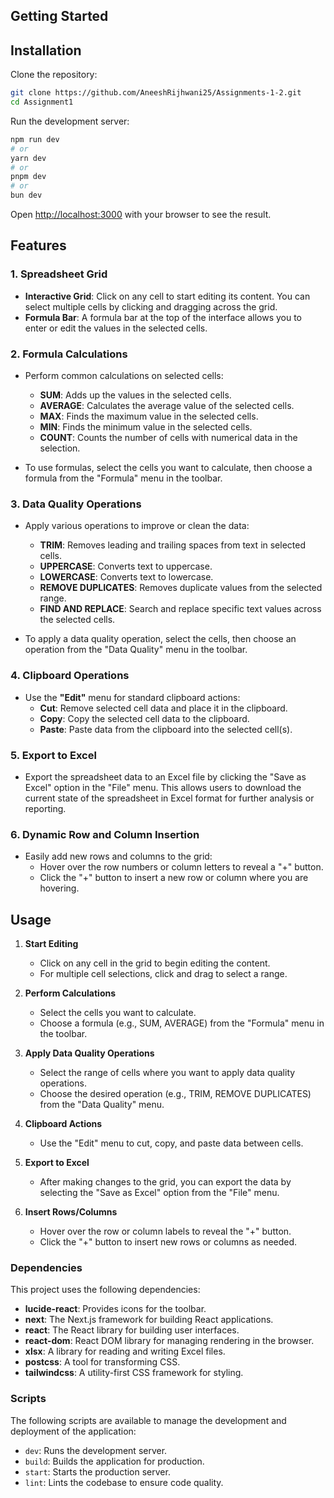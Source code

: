 ## Getting Started

## Installation

Clone the repository:
```bash
git clone https://github.com/AneeshRijhwani25/Assignments-1-2.git
cd Assignment1
```

Run the development server:

```bash
npm run dev
# or
yarn dev
# or
pnpm dev
# or
bun dev
```

Open [http://localhost:3000](http://localhost:3000) with your browser to see the result.


## Features

### 1. **Spreadsheet Grid**
   - **Interactive Grid**: Click on any cell to start editing its content. You can select multiple cells by clicking and dragging across the grid.
   - **Formula Bar**: A formula bar at the top of the interface allows you to enter or edit the values in the selected cells.

### 2. **Formula Calculations**
   - Perform common calculations on selected cells:
     - **SUM**: Adds up the values in the selected cells.
     - **AVERAGE**: Calculates the average value of the selected cells.
     - **MAX**: Finds the maximum value in the selected cells.
     - **MIN**: Finds the minimum value in the selected cells.
     - **COUNT**: Counts the number of cells with numerical data in the selection.

   - To use formulas, select the cells you want to calculate, then choose a formula from the "Formula" menu in the toolbar.

### 3. **Data Quality Operations**
   - Apply various operations to improve or clean the data:
     - **TRIM**: Removes leading and trailing spaces from text in selected cells.
     - **UPPERCASE**: Converts text to uppercase.
     - **LOWERCASE**: Converts text to lowercase.
     - **REMOVE DUPLICATES**: Removes duplicate values from the selected range.
     - **FIND AND REPLACE**: Search and replace specific text values across the selected cells.

   - To apply a data quality operation, select the cells, then choose an operation from the "Data Quality" menu in the toolbar.

### 4. **Clipboard Operations**
   - Use the **"Edit"** menu for standard clipboard actions:
     - **Cut**: Remove selected cell data and place it in the clipboard.
     - **Copy**: Copy the selected cell data to the clipboard.
     - **Paste**: Paste data from the clipboard into the selected cell(s).

### 5. **Export to Excel**
   - Export the spreadsheet data to an Excel file by clicking the "Save as Excel" option in the "File" menu. This allows users to download the current state of the spreadsheet in Excel format for further analysis or reporting.

### 6. **Dynamic Row and Column Insertion**
   - Easily add new rows and columns to the grid:
     - Hover over the row numbers or column letters to reveal a "+" button.
     - Click the "+" button to insert a new row or column where you are hovering.

## Usage

1. **Start Editing**
   - Click on any cell in the grid to begin editing the content.
   - For multiple cell selections, click and drag to select a range.

2. **Perform Calculations**
   - Select the cells you want to calculate.
   - Choose a formula (e.g., SUM, AVERAGE) from the "Formula" menu in the toolbar.

3. **Apply Data Quality Operations**
   - Select the range of cells where you want to apply data quality operations.
   - Choose the desired operation (e.g., TRIM, REMOVE DUPLICATES) from the "Data Quality" menu.

4. **Clipboard Actions**
   - Use the "Edit" menu to cut, copy, and paste data between cells.

5. **Export to Excel**
   - After making changes to the grid, you can export the data by selecting the "Save as Excel" option from the "File" menu.

6. **Insert Rows/Columns**
   - Hover over the row or column labels to reveal the "+" button.
   - Click the "+" button to insert new rows or columns as needed.

### Dependencies

This project uses the following dependencies:

- **lucide-react**: Provides icons for the toolbar.
- **next**: The Next.js framework for building React applications.
- **react**: The React library for building user interfaces.
- **react-dom**: React DOM library for managing rendering in the browser.
- **xlsx**: A library for reading and writing Excel files.
- **postcss**: A tool for transforming CSS.
- **tailwindcss**: A utility-first CSS framework for styling.

### Scripts

The following scripts are available to manage the development and deployment of the application:

- `dev`: Runs the development server.
- `build`: Builds the application for production.
- `start`: Starts the production server.
- `lint`: Lints the codebase to ensure code quality.

